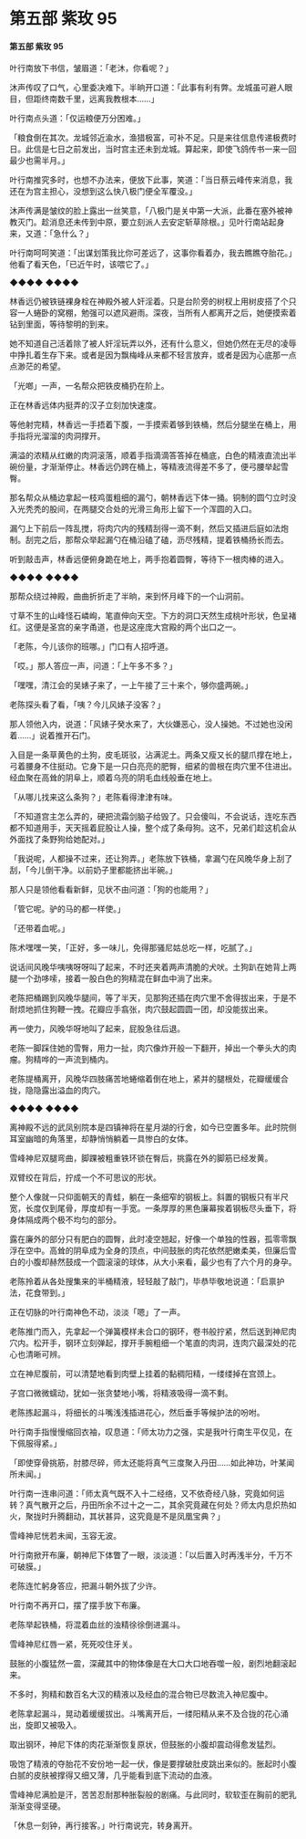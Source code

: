 # 第五部 紫玫 95

#### 第五部 紫玫 95

叶行南放下书信，皱眉道：「老沐，你看呢？」

沐声传叹了口气，心里委决难下。半晌开口道：「此事有利有弊。龙城虽可避人眼目，但距终南数千里，远离我教根本……」

叶行南点头道：「仅运粮便万分困难。」

「粮食倒在其次。龙城邻近渝水，渔猎极富，可补不足。只是来往信息传递极费时日。此信是七日之前发出，当时宫主还未到龙城。算起来，即使飞鸽传书一来一回最少也需半月。」

叶行南推究多时，也想不办法来，便放下此事，笑道：「当日蔡云峰传来消息，我还在为宫主担心，没想到这么快八极门便全军覆没。」

沐声传满是皱纹的脸上露出一丝笑意，「八极门是关中第一大派，此番在塞外被神教灭门。趁消息还未传到中原，要立刻派人去安定斩草除根。」见叶行南站起身来，又道：「急什么？」

叶行南呵呵笑道：「出谋划策我比你可差远了，这事你看着办，我去瞧瞧夺胎花。」他看了看天色，「已近午时，该喂它了。」

◆◆◆◆ ◆◆◆◆

林香远仍被铁链裸身栓在神殿外被人奸淫着。只是台阶旁的树杈上用树皮搭了个只容一人蜷卧的窝棚，勉强可以遮风避雨。深夜，当所有人都离开之后，她便摸索着钻到里面，等待黎明的到来。

她不知道自己活着除了被人奸淫玩弄以外，还有什么意义，但她仍然在无尽的凌辱中挣扎着生存下来。或者是因为飘梅峰从来都不轻言放弃，或者是因为心底那一点点渺茫的希望。

「光啷」一声，一名帮众把铁皮桶扔在阶上。

正在林香远体内挺弄的汉子立刻加快速度。

等他射完精，林香远一手捂着下腹，一手摸索着够到铁桶，然后分腿坐在桶上，用手指将光溜溜的肉洞撑开。

满溢的浓精从红嫩的肉洞滚落，顺着手指滴滴答答掉在桶底，白色的精液直流出半碗份量，才渐渐停止。林香远仍跨在桶上，等精液流得差不多了，便弓腰举起雪臀。

那名帮众从桶边拿起一枝鸡蛋粗细的漏勺，朝林香远下体一捅。铜制的圆勺立时没入光秃秃的股间，在两腿交合处的光滑三角形上留下一个浑圆的入口。

漏勺上下前后一阵乱搅，将肉穴内的残精刮得一滴不剩，然后又插进后庭如法炮制。刮完之后，那帮众举起漏勺在桶沿磕了磕，沥尽残精，提着铁桶扬长而去。

听到敲击声，林香远便俯身跪在地上，两手抱着圆臀，等待下一根肉棒的进入。

◆◆◆◆ ◆◆◆◆

那帮众绕过神殿，曲曲折折走了半晌，来到怀月峰下的一个山洞前。

寸草不生的山峰怪石嶙峋，笔直伸向天空。下方的洞口天然生成桃叶形状，色呈褚红。这便是圣宫的亲字甬道，也是这座庞大宫殿的两个出口之一。

「老陈，今儿该你的班哪。」门口有人招呼道。

「哎。」那人答应一声，问道：「上午多不多？」

「嘿嘿，清江会的吴婊子来了，一上午接了三十来个，够你盛两碗。」

老陈探头看了看，「咦？今儿风婊子没客？」

那人领他入内，说道：「风婊子癸水来了，大伙嫌恶心，没人操她。不过她也没闲着……」说着推开石门。

入目是一条草黄色的土狗，皮毛斑驳，沾满泥土。两条又瘦又长的腿爪撑在地上，弓着腰身不住挺动。它身下是一只白亮亮的肥臀，细紧的兽根在肉穴里不住进出。经血聚在高耸的阴阜上，顺着乌亮的阴毛血线般垂在地上。

「从哪儿找来这么条狗？」老陈看得津津有味。

「不知道宫主怎么弄的，硬把流霜剑脑子给毁了。只会傻叫，不会说话，连吃东西都不知道用手，天天摇着屁股让人操，整个成了条母狗。这不，兄弟们趁这机会从外面找了条野狗给她配对。」

「我说呢，人都操不过来，还让狗弄。」老陈放下铁桶，拿漏勺在风晚华身上刮了刮，「今儿倒干净。以前奶子里都能挤出半碗。」

那人只是领他看看新鲜，见状不由问道：「狗的也能用？」

「管它呢。驴的马的都一样使。」

「还带着血呢。」

陈术嘿嘿一笑，「正好，多一味儿，免得那骚尼姑总吃一样，吃腻了。」

说话间风晚华咦咦呀呀叫了起来，不时还夹着两声清脆的犬吠。土狗趴在她背上两腿一个劲哆嗦，接着一股白色的狗精混在鲜血中淌了出来。

老陈把桶踢到风晚华腿间，等了半天，见那狗还插在肉穴里不舍得拔出来，于是不耐烦地抓住狗鞭一拽。花瓣应手翕张，肉穴鼓起圆圆一团，却没能拔出来。

再一使力，风晚华呀地叫了起来，屁股急往后退。

老陈一脚踩住她的雪臀，用力一扯，肉穴像炸开般一下翻开，掉出一个拳头大的肉瘤。狗精哗的一声流到桶内。

老陈提桶离开，风晚华四肢痛苦地蜷缩着倒在地上，紧并的腿根处，花瓣缓缓合拢，隐隐露出溢血的肉穴。

◆◆◆◆ ◆◆◆◆

离神殿不远的武凤别院本是四镇神将在星月湖的行舍，如今已空置多年。此时院侧耳室幽暗的角落里，却静悄悄躺着一具惨白的女体。

雪峰神尼双腿弯曲，脚踝被粗重铁环锁在臀后，挑露在外的脚筋已经发黄。

双臂绞在背后，拧成一个不可思议的形状。

整个人像就一只仰面朝天的青蛙，躺在一条细窄的钢板上。斜置的钢板只有半尺宽，长度仅到尾骨，厚度却有一手宽。一条厚厚的黑色廉幕挨着钢板尽头垂下，将身体隔成两个极不均匀的部分。

露在廉外的部分只有肥白的圆臀，此时凌空翘起，好像一个单独的性器，孤零零飘浮在空中。高耸的阴阜成为全身的顶点，中间鼓胀的肉花依然肥嫩柔美，但廉后雪白的小腹却赫然鼓成一个圆滚滚的球体，从大小来看，最少也有了六个月的身孕。

老陈拎着从各处搜集来的半桶精液，轻轻敲了敲门，毕恭毕敬地说道：「启禀护法，花食带到。」

正在切脉的叶行南神色不动，淡淡「嗯」了一声。

老陈推门而入，先拿起一个弹簧模样未合口的钢环，卷书般拧紧，然后送到神尼肉穴内。松开手，钢环立刻弹起，撑开手腕粗细一个笔直的肉洞，连肉穴最深处的花心也清晰可辨。

立在神尼腹前，可以清楚地看到肉壁上挂着的黏稠阳精，一缕缕掉在宫颈上。

子宫口微微蠕动，犹如一张贪婪地小嘴，将精液吸得一滴不剩。

老陈拣起漏斗，将细长的斗嘴浅浅插进花心，然后垂手等候护法的吩咐。

叶行南手指慢慢缩回衣袖，叹息道：「师太功力之强，实是我叶行南生平仅见，在下佩服得紧。」

「即使穿骨挑筋，肘膝尽碎，师太还能将真气三度聚入丹田……如此神功，叶某闻所未闻。」

叶行南一连串问道：「师太真气既不入十二经络，又不依奇经八脉，究竟如何运转？真气散开之后，丹田所余不过十之一二，其余究竟藏在何处？师太内息炽热如火，聚拢时升腾翻动，其状甚异，这究竟是不是凤凰宝典？」

雪峰神尼恍若未闻，玉容无波。

叶行南掀开布廉，朝神尼下体瞥了一眼，淡淡道：「以后置入时再浅半分，千万不可破膜。」

老陈连忙躬身答应，把漏斗朝外拔了少许。

叶行南不再开口，摆了摆手放下布廉。

老陈举起铁桶，将混着血丝的浊精徐徐倒进漏斗。

雪峰神尼红唇一紧，死死咬住牙关。

鼓胀的小腹猛然一震，深藏其中的物体像是在大口大口地吞噬一般，剧烈地翻滚起来。

不多时，狗精和数百名大汉的精液以及经血的混合物已尽数流入神尼腹中。

老陈拿起漏斗，晃动着缓缓拔出。斗嘴离开后，一缕阳精从来不及合拢的花心涌出，旋即又被吸入。

取出钢环，神尼下体的肉花渐渐恢复原状，但鼓胀的小腹却震动得愈发猛烈。

吸饱了精液的夺胎花不安份地一起一伏，像是要撑破肚皮跳出来似的。胀起时小腹白腻的皮肤被撑得又细又薄，几乎能看到底下流动的血液。

雪峰神尼满脸是汗，苦苦忍耐那种胀裂般的剧痛。与此同时，软软歪在胸前的肥乳渐渐变得坚硬。

「休息一刻钟，再行接客。」叶行南说完，转身离开。


